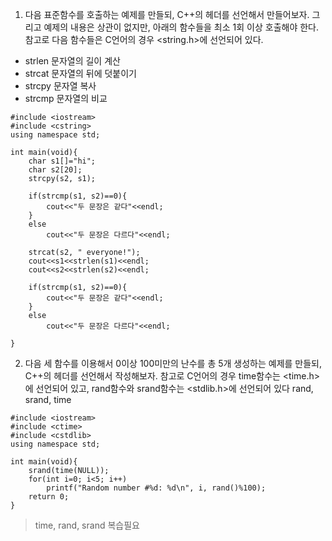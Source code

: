 1. 다음 표준함수를 호출하는 예제를 만들되, C++의 헤더를 선언해서 만들어보자.
그리고 예제의 내용은 상관이 없지만, 아래의 함수들을 최소 1회 이상 호출해야 한다.
참고로 다음 함수들은 C언어의 경우 <string.h>에 선언되어 있다.
- strlen 문자열의 길이 계산
- strcat 문자열의 뒤에 덧붙이기
- strcpy 문자열 복사
- strcmp 문자열의 비교
```
#include <iostream>
#include <cstring>
using namespace std;

int main(void){
    char s1[]="hi";
    char s2[20];
    strcpy(s2, s1);
    
    if(strcmp(s1, s2)==0){
        cout<<"두 문장은 같다"<<endl;
    }
    else
        cout<<"두 문장은 다르다"<<endl;

    strcat(s2, " everyone!");
    cout<<s1<<strlen(s1)<<endl;
    cout<<s2<<strlen(s2)<<endl;

    if(strcmp(s1, s2)==0){
        cout<<"두 문장은 같다"<<endl;
    }
    else
        cout<<"두 문장은 다르다"<<endl;

}
```

2. 다음 세 함수를 이용해서 0이상 100미만의 난수를 총 5개 생성하는 예제를 만들되, C++의 헤더를 선언해서 작성해보자.
참고로 C언어의 경우 time함수는 <time.h>에 선언되어 있고, rand함수와 srand함수는 <stdlib.h>에 선언되어 있다
rand, srand, time
```
#include <iostream>
#include <ctime>
#include <cstdlib>
using namespace std;

int main(void){
    srand(time(NULL));
    for(int i=0; i<5; i++)
        printf("Random number #%d: %d\n", i, rand()%100);
    return 0;
}
```

>time, rand, srand 복습필요